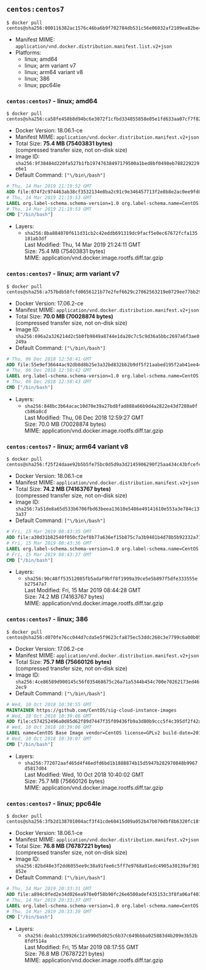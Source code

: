 ## `centos:centos7`

```console
$ docker pull centos@sha256:000116382ac1576c46ba6b9f702784db531c56e06032af2109ea82be4acc3441
```

-	Manifest MIME: `application/vnd.docker.distribution.manifest.list.v2+json`
-	Platforms:
	-	linux; amd64
	-	linux; arm variant v7
	-	linux; arm64 variant v8
	-	linux; 386
	-	linux; ppc64le

### `centos:centos7` - linux; amd64

```console
$ docker pull centos@sha256:ca58fe458b8d94bc6e3072f1cfbd334855858e05e1fd633aa07cf7f82b048e66
```

-	Docker Version: 18.06.1-ce
-	Manifest MIME: `application/vnd.docker.distribution.manifest.v2+json`
-	Total Size: **75.4 MB (75403831 bytes)**  
	(compressed transfer size, not on-disk size)
-	Image ID: `sha256:9f38484d220fa527b1fb19747638497179500a1bed8bf0498eb788229229e6e1`
-	Default Command: `["\/bin\/bash"]`

```dockerfile
# Thu, 14 Mar 2019 21:19:52 GMT
ADD file:074f2c974463ab38cf3532134e8ba2c91c9e346457713f2e8b8e2ac0ee9fd83d in / 
# Thu, 14 Mar 2019 21:19:53 GMT
LABEL org.label-schema.schema-version=1.0 org.label-schema.name=CentOS Base Image org.label-schema.vendor=CentOS org.label-schema.license=GPLv2 org.label-schema.build-date=20190305
# Thu, 14 Mar 2019 21:19:53 GMT
CMD ["/bin/bash"]
```

-	Layers:
	-	`sha256:8ba884070f611d31cb2c42eddb691319dc9facf5e0ec67672fcfa135181ab3df`  
		Last Modified: Thu, 14 Mar 2019 21:24:11 GMT  
		Size: 75.4 MB (75403831 bytes)  
		MIME: application/vnd.docker.image.rootfs.diff.tar.gzip

### `centos:centos7` - linux; arm variant v7

```console
$ docker pull centos@sha256:a757bdb58fcfd0656121b77e2fef6629c27062563219e0729ee77bb291e29d5a
```

-	Docker Version: 17.06.2-ce
-	Manifest MIME: `application/vnd.docker.distribution.manifest.v2+json`
-	Total Size: **70.0 MB (70028874 bytes)**  
	(compressed transfer size, not on-disk size)
-	Image ID: `sha256:696a2a326214d2c5b0fb9849a8744e1da20c7c5c9d36a5bbc2697a6f3ae0249a`
-	Default Command: `["\/bin\/bash"]`

```dockerfile
# Thu, 06 Dec 2018 12:58:41 GMT
ADD file:55e9ef36644ac92db8d8b25e3a32bd832bb2b9df5f21aabed195f2ab41ee4459 in / 
# Thu, 06 Dec 2018 12:58:42 GMT
LABEL org.label-schema.schema-version=1.0 org.label-schema.name=CentOS Base Image org.label-schema.vendor=CentOS org.label-schema.license=GPLv2 org.label-schema.build-date=20181205
# Thu, 06 Dec 2018 12:58:43 GMT
CMD ["/bin/bash"]
```

-	Layers:
	-	`sha256:848bc3b64acac10d70e39a27bd8fad888a66b9d4a2822e43d7280a0fcb86a8cd`  
		Last Modified: Thu, 06 Dec 2018 12:59:27 GMT  
		Size: 70.0 MB (70028874 bytes)  
		MIME: application/vnd.docker.image.rootfs.diff.tar.gzip

### `centos:centos7` - linux; arm64 variant v8

```console
$ docker pull centos@sha256:f25f24daae92b5b5fe75bc0d5d9a3d2145906290f25aa434c43bfcefecd10dec
```

-	Docker Version: 18.06.1-ce
-	Manifest MIME: `application/vnd.docker.distribution.manifest.v2+json`
-	Total Size: **74.2 MB (74163767 bytes)**  
	(compressed transfer size, not on-disk size)
-	Image ID: `sha256:7a51de8a65d533b6706fbd63beea13610e5486e49141610e553a3e784c133a37`
-	Default Command: `["\/bin\/bash"]`

```dockerfile
# Fri, 15 Mar 2019 08:43:35 GMT
ADD file:a30d31b82540f050cf2ef8b77a636ef15b875c7a3b9481b4d78b5b92332a71fa in / 
# Fri, 15 Mar 2019 08:43:36 GMT
LABEL org.label-schema.schema-version=1.0 org.label-schema.name=CentOS Base Image org.label-schema.vendor=CentOS org.label-schema.license=GPLv2 org.label-schema.build-date=20190305
# Fri, 15 Mar 2019 08:43:37 GMT
CMD ["/bin/bash"]
```

-	Layers:
	-	`sha256:90c48ff53512085fb5adaf9bff8f1999a39ce5e5b897f5dfe333555eb27547a7`  
		Last Modified: Fri, 15 Mar 2019 08:44:28 GMT  
		Size: 74.2 MB (74163767 bytes)  
		MIME: application/vnd.docker.image.rootfs.diff.tar.gzip

### `centos:centos7` - linux; 386

```console
$ docker pull centos@sha256:d070fe76cc044d7cda5e5f9623cfa875ec53ddc268c3e7799c6a00b05bab3ca9
```

-	Docker Version: 17.06.2-ce
-	Manifest MIME: `application/vnd.docker.distribution.manifest.v2+json`
-	Total Size: **75.7 MB (75660126 bytes)**  
	(compressed transfer size, not on-disk size)
-	Image ID: `sha256:4ce86589d900145c56f035468675c26a71a5344b454c700e70262173ed462ec9`
-	Default Command: `["\/bin\/bash"]`

```dockerfile
# Wed, 10 Oct 2018 10:38:55 GMT
MAINTAINER https://github.com/CentOS/sig-cloud-instance-images
# Wed, 10 Oct 2018 10:39:06 GMT
ADD file:c574252496a0d85d62f89d7447f35f09436fb9a3d80b9ccc5f4c395df2f42a7d in / 
# Wed, 10 Oct 2018 10:39:06 GMT
LABEL name=CentOS Base Image vendor=CentOS license=GPLv2 build-date=20181006
# Wed, 10 Oct 2018 10:39:07 GMT
CMD ["/bin/bash"]
```

-	Layers:
	-	`sha256:772072aaf465d4f46edfd6bd1b1888874b15d5947b282970848b9967d5817d04`  
		Last Modified: Wed, 10 Oct 2018 10:40:02 GMT  
		Size: 75.7 MB (75660126 bytes)  
		MIME: application/vnd.docker.image.rootfs.diff.tar.gzip

### `centos:centos7` - linux; ppc64le

```console
$ docker pull centos@sha256:3fb2d138701004acf3f41cde60415d09a052b47b070dbf8b6320fc18f3403750
```

-	Docker Version: 18.06.1-ce
-	Manifest MIME: `application/vnd.docker.distribution.manifest.v2+json`
-	Total Size: **76.8 MB (76787221 bytes)**  
	(compressed transfer size, not on-disk size)
-	Image ID: `sha256:82bd48e3f2dd6055ee9c38a91fee6c5ff7e9768a91edc4905a30139af301852e`
-	Default Command: `["\/bin\/bash"]`

```dockerfile
# Thu, 14 Mar 2019 20:33:31 GMT
ADD file:a894c0fed2e34d026ea978e0f58b90fc26e6500adef435153c3f8fa06af40304 in / 
# Thu, 14 Mar 2019 20:33:37 GMT
LABEL org.label-schema.schema-version=1.0 org.label-schema.name=CentOS Base Image org.label-schema.vendor=CentOS org.label-schema.license=GPLv2 org.label-schema.build-date=20190305
# Thu, 14 Mar 2019 20:33:39 GMT
CMD ["/bin/bash"]
```

-	Layers:
	-	`sha256:deab1c539926c1ca990d5d025c6b37c649bbba025883d4b209e3b52b8fdf514a`  
		Last Modified: Fri, 15 Mar 2019 08:17:55 GMT  
		Size: 76.8 MB (76787221 bytes)  
		MIME: application/vnd.docker.image.rootfs.diff.tar.gzip

